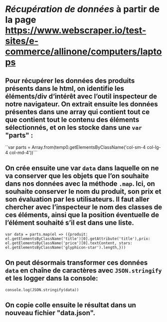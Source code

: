 
# *Récupération de données* à partir de la page https://www.webscraper.io/test-sites/e-commerce/allinone/computers/laptops

## Pour récupérer les données des produits présents dans le html, on identifie les éléments/div d‘intérêt avec l’outil inspecteur de notre navigateur. On extrait ensuite les données présentes dans une array qui contient tout ce que contient tout le contenu des éléments sélectionnés, et on les stocke dans une ``var`` "parts" :
``var parts = Array.from(temp0.getElementsByClassName('col-sm-4 col-lg-4 col-md-4'))```

## On crée ensuite une var ``data`` dans laquelle on ne va conserver que les objets que l’on souhaite dans nos données avec la méthode ``.map``. Ici, on souhaite conserver le nom du produit, son prix et son évaluation par les utilisateurs. Il faut aller chercher avec l’inspecteur le nom des classes de ces éléments, ainsi que la position éventuelle de l’élément souhaité s’il est dans une liste. 
``var data = parts.map(el => ({produit: el.getElementsByClassName('title')[0].getAttribute('title'),prix: el.getElementsByClassName('price')[0].textContent,
stars:  el.getElementsByClassName('glyphicon-star').length,}))``

## On peut désormais transformer ces données ``data`` en chaîne de caractères avec ``JSON.stringify`` et les logger dans la console:
``console.log(JSON.stringify(data))``

## On copie colle ensuite le résultat dans un nouveau fichier "data.json". 
